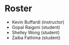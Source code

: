 # Roster

* Kevin Buffardi (instructor)
* Gopal Raigoni (student)
* Shelley Wong (student)
* Zaiba Fathima (student)